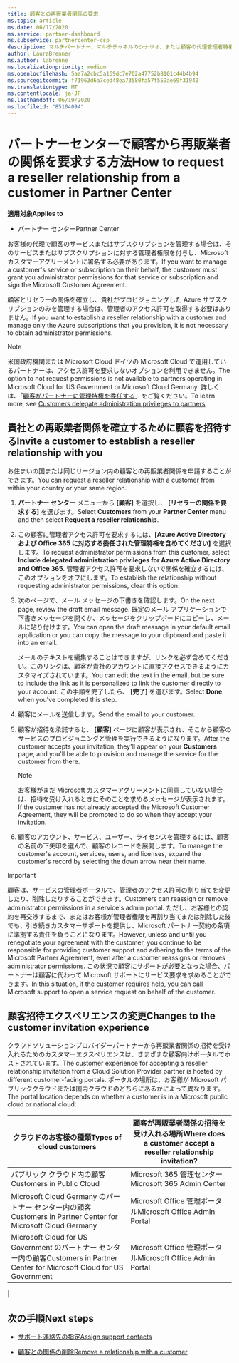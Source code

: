 ```yaml
---
title: 顧客との再販業者関係の要求
ms.topic: article
ms.date: 06/17/2020
ms.service: partner-dashboard
ms.subservice: partnercenter-csp
description: マルチパートナー、マルチチャネルのシナリオ、または顧客の代理管理者特権を復元する必要がある場合は、顧客との関係を要求します。
author: LauraBrenner
ms.author: labrenne
ms.localizationpriority: medium
ms.openlocfilehash: 5aa7a2cbc5a169dc7e702a47752b8101c44b4b94
ms.sourcegitcommit: f71963d6a7ced48ea73580fa57f559ae69f31940
ms.translationtype: MT
ms.contentlocale: ja-JP
ms.lasthandoff: 06/19/2020
ms.locfileid: "85104094"
---
```

# <a name="how-to-request-a-reseller-relationship-from-a-customer-in-partner-center"></a><span data-ttu-id="02730-103">パートナーセンターで顧客から再販業者の関係を要求する方法</span><span class="sxs-lookup"><span data-stu-id="02730-103">How to request a reseller relationship from a customer in Partner Center</span></span>

<span data-ttu-id="02730-104">**適用対象**</span><span class="sxs-lookup"><span data-stu-id="02730-104">**Applies to**</span></span>

- <span data-ttu-id="02730-105">パートナー センター</span><span class="sxs-lookup"><span data-stu-id="02730-105">Partner Center</span></span>

<span data-ttu-id="02730-106">お客様の代理で顧客のサービスまたはサブスクリプションを管理する場合は、そのサービスまたはサブスクリプションに対する管理者権限を付与し、Microsoft カスタマーアグリーメントに署名する必要があります。</span><span class="sxs-lookup"><span data-stu-id="02730-106">If you want to manage a customer's service or subscription on their behalf, the customer must grant you administrator permissions for that service or subscription and sign the Microsoft Customer Agreement.</span></span>

<span data-ttu-id="02730-107">顧客とリセラーの関係を確立し、貴社がプロビジョニングした Azure サブスクリプションのみを管理する場合は、管理者のアクセス許可を取得する必要はありません。</span><span class="sxs-lookup"><span data-stu-id="02730-107">If you want to establish a reseller relationship with a customer and manage only the Azure subscriptions that you provision, it is not necessary to obtain administrator permissions.</span></span>

>[!NOTE] 
><span data-ttu-id="02730-108">米国政府機関または Microsoft Cloud ドイツの Microsoft Cloud で運用しているパートナーは、アクセス許可を要求しないオプションを利用できません。</span><span class="sxs-lookup"><span data-stu-id="02730-108">The option to not request permissions is not available to partners operating in Microsoft Cloud for US Government or Microsoft Cloud Germany.</span></span> <span data-ttu-id="02730-109">詳しくは、「[顧客がパートナーに管理特権を委任する](https://docs.microsoft.com/partner-center/customers_revoke_admin_privileges)」をご覧ください。</span><span class="sxs-lookup"><span data-stu-id="02730-109">To learn more, see [Customers delegate administration privileges to partners](https://docs.microsoft.com/partner-center/customers_revoke_admin_privileges).</span></span>

## <a name="invite-a-customer-to-establish-a-reseller-relationship-with-you"></a><span data-ttu-id="02730-110">貴社との再販業者関係を確立するために顧客を招待する</span><span class="sxs-lookup"><span data-stu-id="02730-110">Invite a customer to establish a reseller relationship with you</span></span>

<span data-ttu-id="02730-111">お住まいの国または同じリージョン内の顧客との再販業者関係を申請することができます。</span><span class="sxs-lookup"><span data-stu-id="02730-111">You can request a reseller relationship with a customer from within your country or your same region.</span></span>

1. <span data-ttu-id="02730-112">**パートナー センター** メニューから **[顧客]** を選択し、 **[リセラーの関係を要求する]** を選びます。</span><span class="sxs-lookup"><span data-stu-id="02730-112">Select **Customers** from your **Partner Center** menu and then select **Request a reseller relationship**.</span></span>

2. <span data-ttu-id="02730-113">この顧客に管理者アクセス許可を要求するには、**[Azure Active Directory および Office 365 に対応する委任された管理特権を含めてください]** を選択します。</span><span class="sxs-lookup"><span data-stu-id="02730-113">To request administrator permissions from this customer, select **Include delegated administration privileges for Azure Active Directory and Office 365**.</span></span> <span data-ttu-id="02730-114">管理者アクセス許可を要求しないで関係を確立するには、このオプションをオフにします。</span><span class="sxs-lookup"><span data-stu-id="02730-114">To establish the relationship without requesting administrator permissions, clear this option.</span></span>

3. <span data-ttu-id="02730-115">次のページで、メール メッセージの下書きを確認します。</span><span class="sxs-lookup"><span data-stu-id="02730-115">On the next page, review the draft email message.</span></span> <span data-ttu-id="02730-116">既定のメール アプリケーションで下書きメッセージを開くか、メッセージをクリップボードにコピーし、メールに貼り付けます。</span><span class="sxs-lookup"><span data-stu-id="02730-116">You can open the draft message in your default email application or you can copy the message to your clipboard and paste it into an email.</span></span>

   <span data-ttu-id="02730-117">メールのテキストを編集することはできますが、リンクを必ず含めてください。このリンクは、顧客が貴社のアカウントに直接アクセスできるようにカスタマイズされています。</span><span class="sxs-lookup"><span data-stu-id="02730-117">You can edit the text in the email, but be sure to include the link as it is personalized to link the customer directly to your account.</span></span> <span data-ttu-id="02730-118">この手順を完了したら、 **[完了]** を選びます。</span><span class="sxs-lookup"><span data-stu-id="02730-118">Select **Done** when you've completed this step.</span></span>

4. <span data-ttu-id="02730-119">顧客にメールを送信します。</span><span class="sxs-lookup"><span data-stu-id="02730-119">Send the email to your customer.</span></span>

5. <span data-ttu-id="02730-120">顧客が招待を承諾すると、 **[顧客]** ページに顧客が表示され、そこから顧客のサービスのプロビジョニングと管理を実行できるようになります。</span><span class="sxs-lookup"><span data-stu-id="02730-120">After the customer accepts your invitation, they'll appear on your **Customers** page, and you'll be able to provision and manage the service for the customer from there.</span></span>

   > [!NOTE]
   > <span data-ttu-id="02730-121">お客様がまだ Microsoft カスタマーアグリーメントに同意していない場合は、招待を受け入れるときにそのことを求めるメッセージが表示されます。</span><span class="sxs-lookup"><span data-stu-id="02730-121">If the customer has not already accepted the Microsoft Customer Agreement, they will be prompted to do so when they accept your invitation.</span></span> 

6. <span data-ttu-id="02730-122">顧客のアカウント、サービス、ユーザー、ライセンスを管理するには、顧客の名前の下矢印を選んで、顧客のレコードを展開します。</span><span class="sxs-lookup"><span data-stu-id="02730-122">To manage the customer's account, services, users, and licenses, expand the customer's record by selecting the down arrow near their name.</span></span>

> [!IMPORTANT]  
> <span data-ttu-id="02730-123">顧客は、サービスの管理者ポータルで、管理者のアクセス許可の割り当てを変更したり、削除したりすることができます。</span><span class="sxs-lookup"><span data-stu-id="02730-123">Customers can reassign or remove administrator permissions in a service's admin portal.</span></span> <span data-ttu-id="02730-124">ただし、お客様との契約を再交渉するまで、またはお客様が管理者権限を再割り当てまたは削除した後でも、引き続きカスタマーサポートを提供し、Microsoft パートナー契約の条項に準拠する責任を負うことになります。</span><span class="sxs-lookup"><span data-stu-id="02730-124">However, unless and until you renegotiate your agreement with the customer, you continue to be responsible for providing customer support and adhering to the terms of the Microsoft Partner Agreement, even after a customer reassigns or removes administrator permissions.</span></span> <span data-ttu-id="02730-125">この状況で顧客にサポートが必要となった場合、パートナーは顧客に代わって Microsoft サポートにサービス要求を求めることができます。</span><span class="sxs-lookup"><span data-stu-id="02730-125">In this situation, if the customer requires help, you can call Microsoft support to open a service request on behalf of the customer.</span></span>

## <a name="changes-to-the-customer-invitation-experience"></a><span data-ttu-id="02730-126">顧客招待エクスペリエンスの変更</span><span class="sxs-lookup"><span data-stu-id="02730-126">Changes to the customer invitation experience</span></span>

<span data-ttu-id="02730-127">クラウドソリューションプロバイダーパートナーから再販業者関係の招待を受け入れるためのカスタマーエクスペリエンスは、さまざまな顧客向けポータルでホストされています。</span><span class="sxs-lookup"><span data-stu-id="02730-127">The customer experience for accepting a reseller relationship invitation from a Cloud Solution Provider partner is hosted by different customer-facing portals.</span></span> <span data-ttu-id="02730-128">ポータルの場所は、お客様が Microsoft パブリッククラウドまたは国内クラウドのどちらにあるかによって異なります。</span><span class="sxs-lookup"><span data-stu-id="02730-128">The portal location depends on whether a customer is in a Microsoft public cloud or national cloud:</span></span>

|<span data-ttu-id="02730-129">クラウドのお客様の種類</span><span class="sxs-lookup"><span data-stu-id="02730-129">Types of cloud customers</span></span>  | <span data-ttu-id="02730-130">顧客が再販業者関係の招待を受け入れる場所</span><span class="sxs-lookup"><span data-stu-id="02730-130">Where does a customer accept a reseller relationship invitation?</span></span> |
|---------|---------
| <span data-ttu-id="02730-131">パブリック クラウド内の顧客</span><span class="sxs-lookup"><span data-stu-id="02730-131">Customers in Public Cloud</span></span> | <span data-ttu-id="02730-132">Microsoft 365 管理センター</span><span class="sxs-lookup"><span data-stu-id="02730-132">Microsoft 365 Admin Center</span></span> |
| <span data-ttu-id="02730-133">Microsoft Cloud Germany のパートナー センター内の顧客</span><span class="sxs-lookup"><span data-stu-id="02730-133">Customers in Partner Center for Microsoft Cloud Germany</span></span> | <span data-ttu-id="02730-134">Microsoft Office 管理ポータル</span><span class="sxs-lookup"><span data-stu-id="02730-134">Microsoft Office Admin Portal</span></span> |
| <span data-ttu-id="02730-135">Microsoft Cloud for US Government のパートナー センター内の顧客</span><span class="sxs-lookup"><span data-stu-id="02730-135">Customers in Partner Center for Microsoft Cloud for US Government</span></span> | <span data-ttu-id="02730-136">Microsoft Office 管理ポータル</span><span class="sxs-lookup"><span data-stu-id="02730-136">Microsoft Office Admin Portal</span></span> |
|

## <a name="next-steps"></a><span data-ttu-id="02730-137">次の手順</span><span class="sxs-lookup"><span data-stu-id="02730-137">Next steps</span></span>

- [<span data-ttu-id="02730-138">サポート連絡先の指定</span><span class="sxs-lookup"><span data-stu-id="02730-138">Assign support contacts</span></span>](assign-support-contacts.md)

- [<span data-ttu-id="02730-139">顧客との関係の削除</span><span class="sxs-lookup"><span data-stu-id="02730-139">Remove a relationship with a customer</span></span>](remove-a-relationship.md)
